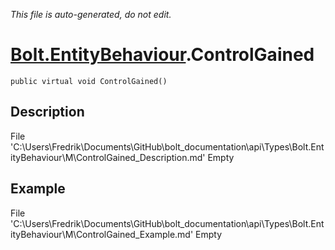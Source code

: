 *This file is auto-generated, do not edit.*

# [Bolt.EntityBehaviour](Types/Bolt.EntityBehaviour.md).ControlGained
`public virtual void ControlGained()`
## Description
File 'C:\Users\Fredrik\Documents\GitHub\bolt_documentation\api\Types\Bolt.EntityBehaviour\M\ControlGained_Description.md' Empty
## Example
File 'C:\Users\Fredrik\Documents\GitHub\bolt_documentation\api\Types\Bolt.EntityBehaviour\M\ControlGained_Example.md' Empty

